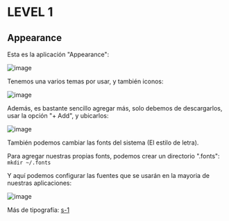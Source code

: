 # LEVEL 1

## Appearance

Esta es la aplicación "Appearance":

![image](https://github.com/Inf0sth/Kali-linux-Custom/assets/106565371/31bae3da-5b94-4fba-97f9-7c5d87061fa9)


Tenemos una varios temas por usar, y también iconos:

![image](https://github.com/Inf0sth/Kali-linux-Custom/assets/106565371/9344b358-8ba2-4459-9f75-4dddfec9c5e9)

Además, es bastante sencillo agregar más, solo debemos de descargarlos, usar la opción "+ Add", y ubicarlos:

![image](https://github.com/Inf0sth/Kali-linux-Custom/assets/106565371/c49c31b1-6300-46e4-8229-a00142611293)

También podemos cambiar las fonts del sistema (El estilo de letra).

Para agregar nuestras propias fonts, podemos crear un directorio ".fonts":  `mkdir ~/.fonts`


Y aquí podemos configurar las fuentes que se usarán en la mayoria de nuestras aplicaciones:

![image](https://github.com/Inf0sth/Kali-linux-Custom/assets/106565371/e8417d1d-f574-4416-a29d-db4d2e00aa62)

Más de tipografía: [s-1](../SUB-LEVELS/Tipografía.md)
